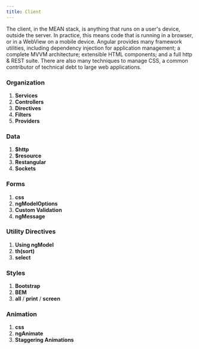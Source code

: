 ```yaml
---
title: Client
---
```


The client, in the MEAN stack, is anything that runs on a user's device, outside the server. In practice, this means code that is running in a browser, or in a WebView on a mobile device. Angular provides many framework utilities, including dependency injection for application management; a complete MVVM architecture; extensible HTML components; and a full http & REST suite. There are also many techniques to manage CSS, a common contributor of technical debt to large web applications.

### Organization
1. **Services**
1. **Controllers**
1. **Directives**
1. **Filters**
1. **Providers**

### Data
1. **$http**
1. **$resource**
1. **Restangular**
1. **Sockets**

### Forms
1. **css**
1. **ngModelOptions**
1. **Custom Validation**
1. **ngMessage**

### Utility Directives
1. **Using ngModel**
1. **th(sort)**
1. **select**

### Styles
1. **Bootstrap**
1. **BEM**
1. **all** / **print** / **screen**

### Animation
1. **css**
1. **ngAnimate**
1. **Staggering Animations**
